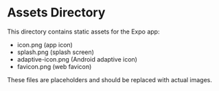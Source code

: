 # Assets Directory

This directory contains static assets for the Expo app:
- icon.png (app icon)
- splash.png (splash screen)
- adaptive-icon.png (Android adaptive icon)
- favicon.png (web favicon)

These files are placeholders and should be replaced with actual images.
